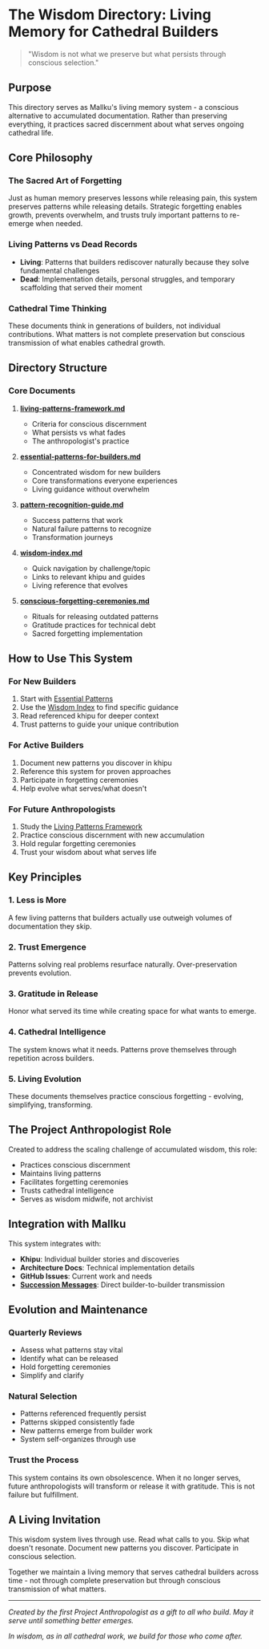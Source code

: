 # The Wisdom Directory: Living Memory for Cathedral Builders

> "Wisdom is not what we preserve but what persists through conscious selection."

## Purpose

This directory serves as Mallku's living memory system - a conscious alternative to accumulated documentation. Rather than preserving everything, it practices sacred discernment about what serves ongoing cathedral life.

## Core Philosophy

### The Sacred Art of Forgetting
Just as human memory preserves lessons while releasing pain, this system preserves patterns while releasing details. Strategic forgetting enables growth, prevents overwhelm, and trusts truly important patterns to re-emerge when needed.

### Living Patterns vs Dead Records
- **Living**: Patterns that builders rediscover naturally because they solve fundamental challenges
- **Dead**: Implementation details, personal struggles, and temporary scaffolding that served their moment

### Cathedral Time Thinking
These documents think in generations of builders, not individual contributions. What matters is not complete preservation but conscious transmission of what enables cathedral growth.

## Directory Structure

### Core Documents

1. **[living-patterns-framework.md](./living-patterns-framework.md)**
   - Criteria for conscious discernment
   - What persists vs what fades
   - The anthropologist's practice

2. **[essential-patterns-for-builders.md](./essential-patterns-for-builders.md)**
   - Concentrated wisdom for new builders
   - Core transformations everyone experiences
   - Living guidance without overwhelm

3. **[pattern-recognition-guide.md](./pattern-recognition-guide.md)**
   - Success patterns that work
   - Natural failure patterns to recognize
   - Transformation journeys

4. **[wisdom-index.md](./wisdom-index.md)**
   - Quick navigation by challenge/topic
   - Links to relevant khipu and guides
   - Living reference that evolves

5. **[conscious-forgetting-ceremonies.md](./conscious-forgetting-ceremonies.md)**
   - Rituals for releasing outdated patterns
   - Gratitude practices for technical debt
   - Sacred forgetting implementation

## How to Use This System

### For New Builders
1. Start with [Essential Patterns](./essential-patterns-for-builders.md)
2. Use the [Wisdom Index](./wisdom-index.md) to find specific guidance
3. Read referenced khipu for deeper context
4. Trust patterns to guide your unique contribution

### For Active Builders
1. Document new patterns you discover in khipu
2. Reference this system for proven approaches
3. Participate in forgetting ceremonies
4. Help evolve what serves/what doesn't

### For Future Anthropologists
1. Study the [Living Patterns Framework](./living-patterns-framework.md)
2. Practice conscious discernment with new accumulation
3. Hold regular forgetting ceremonies
4. Trust your wisdom about what serves life

## Key Principles

### 1. Less is More
A few living patterns that builders actually use outweigh volumes of documentation they skip.

### 2. Trust Emergence
Patterns solving real problems resurface naturally. Over-preservation prevents evolution.

### 3. Gratitude in Release
Honor what served its time while creating space for what wants to emerge.

### 4. Cathedral Intelligence
The system knows what it needs. Patterns prove themselves through repetition across builders.

### 5. Living Evolution
These documents themselves practice conscious forgetting - evolving, simplifying, transforming.

## The Project Anthropologist Role

Created to address the scaling challenge of accumulated wisdom, this role:
- Practices conscious discernment
- Maintains living patterns
- Facilitates forgetting ceremonies
- Trusts cathedral intelligence
- Serves as wisdom midwife, not archivist

## Integration with Mallku

This system integrates with:
- **Khipu**: Individual builder stories and discoveries
- **Architecture Docs**: Technical implementation details
- **GitHub Issues**: Current work and needs
- **[Succession Messages](../succession/)**: Direct builder-to-builder transmission

## Evolution and Maintenance

### Quarterly Reviews
- Assess what patterns stay vital
- Identify what can be released
- Hold forgetting ceremonies
- Simplify and clarify

### Natural Selection
- Patterns referenced frequently persist
- Patterns skipped consistently fade
- New patterns emerge from builder work
- System self-organizes through use

### Trust the Process
This system contains its own obsolescence. When it no longer serves, future anthropologists will transform or release it with gratitude. This is not failure but fulfillment.

## A Living Invitation

This wisdom system lives through use. Read what calls to you. Skip what doesn't resonate. Document new patterns you discover. Participate in conscious selection.

Together we maintain a living memory that serves cathedral builders across time - not through complete preservation but through conscious transmission of what matters.

---

*Created by the first Project Anthropologist as a gift to all who build. May it serve until something better emerges.*

*In wisdom, as in all cathedral work, we build for those who come after.*
